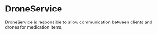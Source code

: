 # DroneService
DroneService is responsible to allow communication between clients and drones for medication items.
